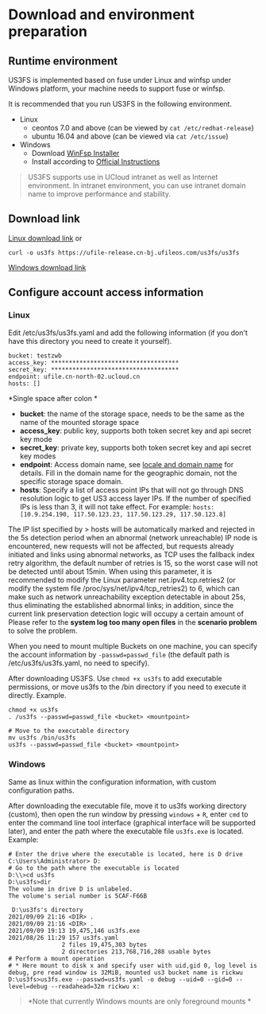 # Download and environment preparation

## Runtime environment

US3FS is implemented based on fuse under Linux and winfsp under Windows platform, your machine needs to support fuse or winfsp.

It is recommended that you run US3FS in the following environment.

* Linux
  * ceontos 7.0 and above (can be viewed by `cat /etc/redhat-release`)
  * ubuntu 16.04 and above (can be viewed via `cat /etc/issue`)
* Windows
  * Download [WinFsp Installer](https://github.com/billziss-gh/winfsp/releases/download/v1.9/winfsp-1.9.21096.msi)
  * Install according to [Official Instructions](http://www.secfs.net/winfsp/rel/)

> US3FS supports use in UCloud intranet as well as Internet environment. In intranet environment, you can use intranet domain name to improve performance and stability.

## Download link

[Linux download link](https://ufile-release.cn-bj.ufileos.com/us3fs/us3fs) or

```shell
curl -o us3fs https://ufile-release.cn-bj.ufileos.com/us3fs/us3fs
```

[Windows download link](https://ufile-release.cn-bj.ufileos.com/us3fs/us3fs.exe)

## Configure account access information

### Linux

Edit /etc/us3fs/us3fs.yaml and add the following information (if you don't have this directory you need to create it yourself).

```
bucket: testzwb
access_key: ************************************
secret_key: ************************************
endpoint: ufile.cn-north-02.ucloud.cn
hosts: []
```

*Single space after colon *

* **bucket**: the name of the storage space, needs to be the same as the name of the mounted storage space
* **access_key**: public key, supports both token secret key and api secret key mode
* **secret_key**: private key, supports both token secret key and api secret key modes
* **endpoint**: Access domain name, see [locale and domain name](https://docs.ucloud.cn/ufile/introduction/region) for details. Fill in the domain name for the geographic domain, not the specific storage space domain.
* **hosts**: Specify a list of access point IPs that will not go through DNS resolution logic to get US3 access layer IPs. If the number of specified IPs is less than 3, it will not take effect. For example: `hosts: [10.9.254.190, 117.50.123.23, 117.50.123.29, 117.50.123.8]`

The IP list specified by > hosts will be automatically marked and rejected in the 5s detection period when an abnormal (network unreachable) IP node is encountered, new requests will not be affected, but requests already initiated and links using abnormal networks, as TCP uses the fallback index retry algorithm, the default number of retries is 15, so the worst case will not be detected until about 15min. When using this parameter, it is recommended to modify the Linux parameter net.ipv4.tcp.retries2 (or modify the system file /proc/sys/net/ipv4/tcp_retries2) to 6, which can make such as network unreachability exception detectable in about 25s, thus eliminating the established abnormal links; in addition, since the current link preservation detection logic will occupy a certain amount of Please refer to the **system log too many open files** in the **scenario problem** to solve the problem.

When you need to mount multiple Buckets on one machine, you can specify the account information by `-passwd=passwd_file` (the default path is /etc/us3fs/us3fs.yaml, no need to specify).

After downloading US3FS. Use `chmod +x us3fs` to add executable permissions, or move us3fs to the /bin directory if you need to execute it directly. Example.

```shell
chmod +x us3fs
. /us3fs --passwd=passwd_file <bucket> <mountpoint>

# Move to the executable directory
mv us3fs /bin/us3fs
us3fs --passwd=passwd_file <bucket> <mountpoint>
```

### Windows

Same as linux within the configuration information, with custom configuration paths.

After downloading the executable file, move it to us3fs working directory (custom), then open the run window by pressing `windows` + `R`, enter `cmd` to enter the command line tool interface (graphical interface will be supported later), and enter the path where the executable file `us3fs.exe` is located. Example:

```shell
# Enter the drive where the executable is located, here is D drive
C:\Users\Administrator> D:
# Go to the path where the executable is located
D:\\>cd us3fs
D:\us3fs>dir
The volume in drive D is unlabeled.
The volume's serial number is 5CAF-F66B

 D:\us3fs's directory
2021/09/09 21:16 <DIR> .
2021/09/09 21:16 <DIR> .
2021/09/09 19:13 19,475,146 us3fs.exe
2021/08/26 11:29 157 us3fs.yaml
               2 files 19,475,303 bytes
               2 directories 213,768,716,288 usable bytes
# Perform a mount operation
# * Here mount to disk x and specify user with uid,gid 0, log level is debug, pre read window is 32MiB, mounted us3 bucket name is rickwu
D:\us3fs>us3fs.exe --passwd=us3fs.yaml -o debug --uid=0 --gid=0 --level=debug --readahead=32m rickwu x:

```

> *Note that currently Windows mounts are only foreground mounts *


